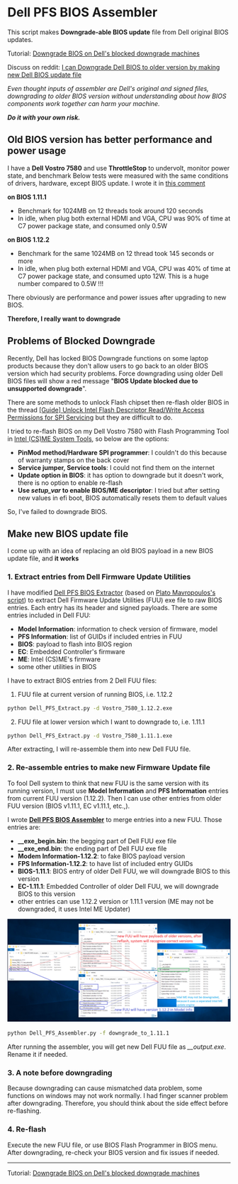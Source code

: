 # Dell PFS BIOS Assembler
This script makes **Downgrade-able BIOS update** file from Dell original BIOS updates.  

Tutorial: [Downgrade BIOS on Dell's blocked downgrade machines][0]

Discuss on reddit: [I can Downgrade Dell BIOS to older version by making new Dell BIOS update file][6]

*Even thought inputs of assembler are Dell's original and signed files, downgrading to older BIOS version without understanding about how BIOS components work together can harm your machine.*
  
***Do it with your own risk.***

## Old BIOS version has better performance and power usage
I have a **Dell Vostro 7580** and use **ThrottleStop** to undervolt, monitor power state, and benchmark
Below tests were measured with the same conditions of drivers, hardware, except BIOS update. I wrote it in [this comment][5]

**on BIOS 1.11.1**  
- Benchmark for 1024MB on 12 threads took around 120 seconds
- In idle, when plug both external HDMI and VGA, CPU was 90% of time at C7 power package state, and consumed only 0.5W

**on BIOS 1.12.2**  
- Benchmark for the same 1024MB on 12 thread took 145 seconds or more 
- In idle, when plug both external HDMI and VGA, CPU was 40% of time at C7 power package state, and consumed upto 12W. This is a huge number compared to 0.5W !!!

There obviously are performance and power issues after upgrading to new BIOS.

**Therefore, I really want to downgrade**

## Problems of Blocked Downgrade
Recently, Dell has locked BIOS Downgrade functions on some laptop products because they don't allow users to go back to an older BIOS version which had security problems.
Force downgrading using older Dell BIOS files will show a red message "**BIOS Update blocked due to unsupported downgrade**".  

There are some methods to unlock Flash chipset then re-flash older BIOS in the thread [[Guide] Unlock Intel Flash Descriptor Read/Write Access Permissions for SPI Servicing][1] but they are difficult to do.

I tried to re-flash BIOS on my Dell Vostro 7580 with Flash Programming Tool in [Intel (CS)ME System Tools][2], so below are the options:
* **PinMod method/Hardware SPI programmer**: I couldn't do this because of warranty stamps on the back cover
* **Service jumper, Service tools**: I could not find them on the internet
* **Update option in BIOS**: it has option to downgrade but it doesn't work, there is no option to enable re-flash
* **Use *setup_var* to enable BIOS/ME descriptor**: I tried but after setting new values in efi boot, BIOS automatically resets them to default values

So, I've failed to downgrade BIOS.

## Make new BIOS update file 
I come up with an idea of replacing an old BIOS payload in a new BIOS update file, and **it works**

### 1. Extract entries from Dell Firmware Update Utilities
I have modified [Dell PFS BIOS Extractor][3] (based on [Plato Mavropoulos's script][4]) to extract Dell Firmware Update Utilities (FUU) exe file to raw BIOS entries. Each entry has its header and signed payloads.
There are some entries included in Dell FUU: 
* **Model Information**: information to check version of firmware, model
* **PFS Information**: list of GUIDs if included entries in FUU
* **BIOS**: payload to flash into BIOS region
* **EC**: Embedded Controller's firmware
* **ME**: Intel (CS)ME's firmware
* some other utilities in BIOS

I have to extract BIOS entries from 2 Dell FUU files:
1. FUU file at current version of running BIOS, i.e. 1.12.2
```sh
python Dell_PFS_Extract.py -d Vostro_7580_1.12.2.exe
```
2. FUU file at lower version which I want to downgrade to, i.e. 1.11.1 
```sh
python Dell_PFS_Extract.py -d Vostro_7580_1.11.1.exe
```
After extracting, I will re-assemble them into new Dell FUU file.

### 2. Re-assemble entries to make new Firmware Update file
To fool Dell system to think that new FUU is the same version with its running version, I must use **Model Information** and **PFS Information** entries from current FUU version (1.12.2).
Then I can use other entries from older FUU version (BIOS v1.11.1, EC v1.11.1, etc.,).

I wrote [**Dell PFS BIOS Assembler**][3] to merge entries into a new FUU. Those entries are:
* **__exe_begin.bin**: the begging part of Dell FUU exe file
* **__exe_end.bin**: the ending part of Dell FUU exe file
* **Modem Information-1.12.2**: to fake BIOS payload version
* **FPS Information-1.12.2**: to have list of included entry GUIDs
* **BIOS-1.11.1**: BIOS entry of older Dell FUU, we will downgrade BIOS to this version
* **EC-1.11.1**: Embedded Controller of older Dell FUU, we will downgrade BIOS to this version
* other entries can use 1.12.2 version or 1.11.1 version (ME may not be downgraded, it uses Intel ME Updater)

![files.png](files.PNG)

```sh
python Dell_PFS_Assembler.py -f downgrade_to_1.11.1
```
After running the assembler, you will get new Dell FUU file as *__output.exe*. Rename it if needed.

### 3. A note before downgrading
Because downgrading can cause mismatched data problem, some functions on windows may not work normally. I had finger scanner problem after downgrading.
Therefore, you should think about the side effect before re-flashing.

### 4. Re-flash
Execute the new FUU file, or use BIOS Flash Programmer in BIOS menu. After downgrading, re-check your BIOS version and fix issues if needed.

---
Tutorial: [Downgrade BIOS on Dell's blocked downgrade machines][0]

[0]: https://youtu.be/7zFAU9DKmVk
[1]: https://www.win-raid.com/t3553f39-Guide-Unlock-Intel-Flash-Descriptor-Read-Write-Access-Permissions-for-SPI-Servicing.html
[2]: https://www.win-raid.com/t596f39-Intel-Management-Engine-Drivers-Firmware-amp-System-Tools.html
[3]: https://github.com/vuquangtrong/Dell-PFS-BIOS-Assembler
[4]: https://github.com/platomav/BIOSUtilities
[5]: https://www.reddit.com/r/Dell/comments/f45fp4/dell_g5_5587g7_7588_and_vostro_7580_bios_1122/fwk2kbp/
[6]: https://www.reddit.com/r/Dell/comments/i2dttg/i_can_downgrade_dell_bios_to_older_version_by/
